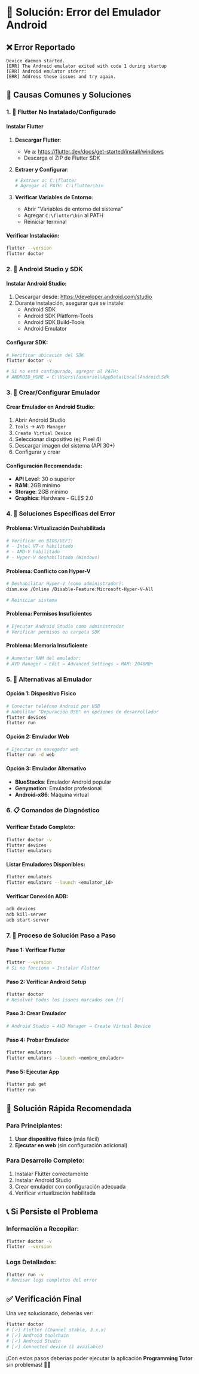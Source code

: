 # 🔧 Solución: Error del Emulador Android

## ❌ **Error Reportado**
```
Device daemon started.
[ERR] The Android emulator exited with code 1 during startup
[ERR] Android emulator stderr:
[ERR] Address these issues and try again.
```

## 🎯 **Causas Comunes y Soluciones**

### 1. 📱 **Flutter No Instalado/Configurado**

#### **Instalar Flutter**
1. **Descargar Flutter**:
   - Ve a: https://flutter.dev/docs/get-started/install/windows
   - Descarga el ZIP de Flutter SDK

2. **Extraer y Configurar**:
   ```bash
   # Extraer a: C:\flutter
   # Agregar al PATH: C:\flutter\bin
   ```

3. **Verificar Variables de Entorno**:
   - Abrir "Variables de entorno del sistema"
   - Agregar `C:\flutter\bin` al PATH
   - Reiniciar terminal

#### **Verificar Instalación**:
```bash
flutter --version
flutter doctor
```

### 2. 🤖 **Android Studio y SDK**

#### **Instalar Android Studio**:
1. Descargar desde: https://developer.android.com/studio
2. Durante instalación, asegurar que se instale:
   - Android SDK
   - Android SDK Platform-Tools
   - Android SDK Build-Tools
   - Android Emulator

#### **Configurar SDK**:
```bash
# Verificar ubicación del SDK
flutter doctor -v

# Si no está configurado, agregar al PATH:
# ANDROID_HOME = C:\Users\[usuario]\AppData\Local\Android\Sdk
```

### 3. 📱 **Crear/Configurar Emulador**

#### **Crear Emulador en Android Studio**:
1. Abrir Android Studio
2. `Tools` → `AVD Manager`
3. `Create Virtual Device`
4. Seleccionar dispositivo (ej: Pixel 4)
5. Descargar imagen del sistema (API 30+)
6. Configurar y crear

#### **Configuración Recomendada**:
- **API Level**: 30 o superior
- **RAM**: 2GB mínimo
- **Storage**: 2GB mínimo
- **Graphics**: Hardware - GLES 2.0

### 4. 🔧 **Soluciones Específicas del Error**

#### **Problema: Virtualización Deshabilitada**
```bash
# Verificar en BIOS/UEFI:
# - Intel VT-x habilitado
# - AMD-V habilitado
# - Hyper-V deshabilitado (Windows)
```

#### **Problema: Conflicto con Hyper-V**
```bash
# Deshabilitar Hyper-V (como administrador):
dism.exe /Online /Disable-Feature:Microsoft-Hyper-V-All

# Reiniciar sistema
```

#### **Problema: Permisos Insuficientes**
```bash
# Ejecutar Android Studio como administrador
# Verificar permisos en carpeta SDK
```

#### **Problema: Memoria Insuficiente**
```bash
# Aumentar RAM del emulador:
# AVD Manager → Edit → Advanced Settings → RAM: 2048MB+
```

### 5. 🚀 **Alternativas al Emulador**

#### **Opción 1: Dispositivo Físico**
```bash
# Conectar teléfono Android por USB
# Habilitar "Depuración USB" en opciones de desarrollador
flutter devices
flutter run
```

#### **Opción 2: Emulador Web**
```bash
# Ejecutar en navegador web
flutter run -d web
```

#### **Opción 3: Emulador Alternativo**
- **BlueStacks**: Emulador Android popular
- **Genymotion**: Emulador profesional
- **Android-x86**: Máquina virtual

### 6. 📋 **Comandos de Diagnóstico**

#### **Verificar Estado Completo**:
```bash
flutter doctor -v
flutter devices
flutter emulators
```

#### **Listar Emuladores Disponibles**:
```bash
flutter emulators
flutter emulators --launch <emulator_id>
```

#### **Verificar Conexión ADB**:
```bash
adb devices
adb kill-server
adb start-server
```

### 7. 🔄 **Proceso de Solución Paso a Paso**

#### **Paso 1: Verificar Flutter**
```bash
flutter --version
# Si no funciona → Instalar Flutter
```

#### **Paso 2: Verificar Android Setup**
```bash
flutter doctor
# Resolver todos los issues marcados con [!]
```

#### **Paso 3: Crear Emulador**
```bash
# Android Studio → AVD Manager → Create Virtual Device
```

#### **Paso 4: Probar Emulador**
```bash
flutter emulators
flutter emulators --launch <nombre_emulador>
```

#### **Paso 5: Ejecutar App**
```bash
flutter pub get
flutter run
```

## 🎯 **Solución Rápida Recomendada**

### **Para Principiantes**:
1. **Usar dispositivo físico** (más fácil)
2. **Ejecutar en web** (sin configuración adicional)

### **Para Desarrollo Completo**:
1. Instalar Flutter correctamente
2. Instalar Android Studio
3. Crear emulador con configuración adecuada
4. Verificar virtualización habilitada

## 📞 **Si Persiste el Problema**

### **Información a Recopilar**:
```bash
flutter doctor -v
flutter --version
```

### **Logs Detallados**:
```bash
flutter run -v
# Revisar logs completos del error
```

## ✅ **Verificación Final**

Una vez solucionado, deberías ver:
```bash
flutter doctor
# [✓] Flutter (Channel stable, 3.x.x)
# [✓] Android toolchain
# [✓] Android Studio
# [✓] Connected device (1 available)
```

¡Con estos pasos deberías poder ejecutar la aplicación **Programming Tutor** sin problemas! 🚀📱
